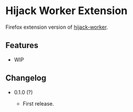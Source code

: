 Hijack Worker Extension
=======================

Firefox extension version of [hijack-worker](https://github.com/eight04/hijack-worker).

Features
--------

* WIP

Changelog
---------

* 0.1.0 (?)

    - First release.
